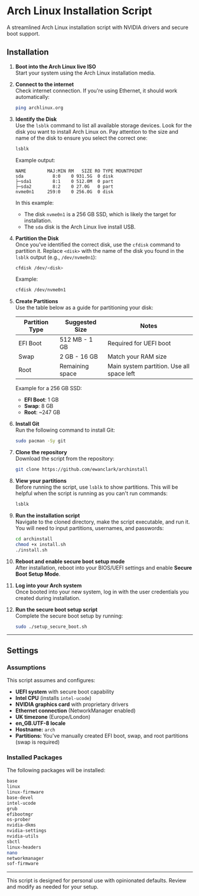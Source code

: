 # Arch Linux Installation Script

A streamlined Arch Linux installation script with NVIDIA drivers and secure boot support.

## Installation

1. **Boot into the Arch Linux live ISO**  
   Start your system using the Arch Linux installation media.

2. **Connect to the internet**  
   Check internet connection. If you're using Ethernet, it should work automatically:
   ```bash
   ping archlinux.org
   ```

3. **Identify the Disk**  
   Use the `lsblk` command to list all available storage devices. Look for the disk you want to install Arch Linux on. Pay attention to the size and name of the disk to ensure you select the correct one:
   ```bash
   lsblk
   ```
   Example output:
   ```
   NAME        MAJ:MIN RM   SIZE RO TYPE MOUNTPOINT
   sda           8:0    0 931.5G  0 disk
   ├─sda1        8:1    0 512.0M  0 part
   ├─sda2        8:2    0 27.0G   0 part
   nvme0n1     259:0    0 256.0G  0 disk
   ```
   In this example:
   - The disk `nvme0n1` is a 256 GB SSD, which is likely the target for installation.
   - The `sda` disk is the Arch Linux live install USB.

4. **Partition the Disk**  
   Once you've identified the correct disk, use the `cfdisk` command to partition it. Replace `<disk>` with the name of the disk you found in the `lsblk` output (e.g., `/dev/nvme0n1`):
   ```bash
   cfdisk /dev/<disk>
   ```
   Example:
   ```bash
   cfdisk /dev/nvme0n1
   ```

5. **Create Partitions**  
   Use the table below as a guide for partitioning your disk:

   | Partition Type | Suggested Size         | Notes                                      |
   |----------------|------------------------|--------------------------------------------|
   | EFI Boot       | 512 MB - 1 GB          | Required for UEFI boot                    |
   | Swap           | 2 GB - 16 GB           | Match your RAM size                       |
   | Root           | Remaining space        | Main system partition. Use all space left |

   Example for a 256 GB SSD:
   - **EFI Boot**: 1 GB
   - **Swap**: 8 GB
   - **Root**: ~247 GB

6. **Install Git**  
   Run the following command to install Git:  
   ```bash
   sudo pacman -Sy git
   ```

7. **Clone the repository**  
   Download the script from the repository:  
   ```bash
   git clone https://github.com/ewanclark/archinstall
   ```

8. **View your partitions**  
   Before running the script, use `lsblk` to show partitions. This will be helpful when the script is running as you can't run commands:
   ```bash
   lsblk
   ```

9. **Run the installation script**  
   Navigate to the cloned directory, make the script executable, and run it. You will need to input partitions, usernames, and passwords:  
   ```bash
   cd archinstall
   chmod +x install.sh
   ./install.sh
   ```

10. **Reboot and enable secure boot setup mode**  
    After installation, reboot into your BIOS/UEFI settings and enable **Secure Boot Setup Mode**.

11. **Log into your Arch system**  
    Once booted into your new system, log in with the user credentials you created during installation.

12. **Run the secure boot setup script**  
    Complete the secure boot setup by running:  
    ```bash
    sudo ./setup_secure_boot.sh
    ```

---

## Settings

### Assumptions
This script assumes and configures:
- **UEFI system** with secure boot capability
- **Intel CPU** (installs `intel-ucode`)
- **NVIDIA graphics card** with proprietary drivers
- **Ethernet connection** (NetworkManager enabled)
- **UK timezone** (Europe/London)
- **en_GB.UTF-8 locale**
- **Hostname:** `arch`
- **Partitions:** You've manually created EFI boot, swap, and root partitions (swap is required)

### Installed Packages
The following packages will be installed:

```bash
base
linux
linux-firmware
base-devel
intel-ucode
grub
efibootmgr
os-prober
nvidia-dkms
nvidia-settings
nvidia-utils
sbctl
linux-headers
nano
networkmanager
sof-firmware
``` 

---

This script is designed for personal use with opinionated defaults. Review and modify as needed for your setup.
```
